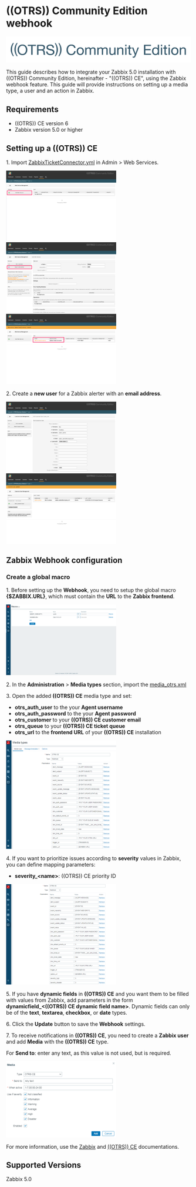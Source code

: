 
# ((OTRS)) Community Edition webhook
![](images/otrs_logo.png?raw=true)

This guide describes how to integrate your Zabbix 5.0 installation with ((OTRS)) Community Edition, hereinafter - "((OTRS)) CE", using the Zabbix webhook feature. This guide will provide instructions on setting up a media type, a user and an action in Zabbix.

## Requirements

- ((OTRS)) CE version 6
- Zabbix version 5.0 or higher

## Setting up a ((OTRS)) CE

1\. Import [ZabbixTicketConnector.yml](ZabbixTicketConnector.yml) in Admin > Web Services.

[![](images/thumb.01.png?raw=true)](images/01.png)
[![](images/thumb.02.png?raw=true)](images/02.png)
[![](images/thumb.03.png?raw=true)](images/03.png)

2\. Create a **new user** for a Zabbix alerter with an **email address**.

[![](images/thumb.04.png?raw=true)](images/04.png)
[![](images/thumb.05.png?raw=true)](images/05.png)

## Zabbix Webhook configuration

### Create a global macro

1\. Before setting up the **Webhook**, you need to setup the global macro **{$ZABBIX.URL}**, which must contain the **URL** to the **Zabbix frontend**.

[![](images/thumb.06.png?raw=true)](images/06.png)

2\. In the **Administration** > **Media types** section, import the [media_otrs.xml](media_otrs.xml)

3\. Open the added **((OTRS)) CE** media type and set:

- **otrs_auth_user** to the your **Agent username**
- **otrs_auth_password** to the your **Agent password**
- **otrs_customer** to your **((OTRS)) CE customer email**
- **otrs_queue** to your **((OTRS)) CE ticket queue**
- **otrs_url** to the **frontend URL** of your **((OTRS)) CE** installation

[![](images/thumb.07.png?raw=true)](images/07.png)

4\. If you want to prioritize issues according to **severity** values in Zabbix, you can define mapping parameters:

- **severity_\<name\>**: ((OTRS)) CE priority ID

[![](images/thumb.08.png?raw=true)](images/08.png)

5\. If you have **dynamic fields** in **((OTRS)) CE** and you want them to be filled with values from Zabbix, add parameters in the form **dynamicfield_\<((OTRS)) CE dynamic field name\>**. Dynamic fields can only be of the **text**, **textarea**, **checkbox**, or **date** types.

6\. Click the **Update** button to save the **Webhook** settings.

7\. To receive notifications in **((OTRS)) CE**, you need to create a **Zabbix user** and add **Media** with the **((OTRS)) CE** type.

For **Send to**: enter any text, as this value is not used, but is required.

[![](images/thumb.09.png?raw=true)](images/09.png)

For more information, use the [Zabbix](https://www.zabbix.com/documentation/5.0/manual/config/notifications) and [((OTRS)) CE](https://otrscommunityedition.com/doc/) documentations.

## Supported Versions

Zabbix 5.0
